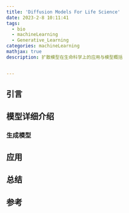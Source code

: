 ```yaml
---
title: 'Diffusion Models For Life Science'
date: 2023-2-8 10:11:41
tags:
  - bio
  - machineLearning
  - Generative_Learning
categories: machineLearning
mathjax: true
description: 扩散模型在生命科学上的应用与模型概括


---
```


## 引言



## 模型详细介绍

### 生成模型



## 应用

## 总结



## 参考



